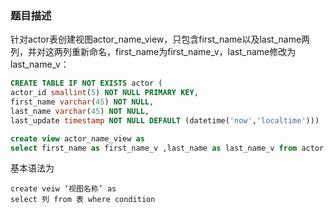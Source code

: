 ### 题目描述
针对actor表创建视图actor_name_view，只包含first_name以及last_name两列，并对这两列重新命名，first_name为first_name_v，last_name修改为last_name_v：
```sql
CREATE TABLE IF NOT EXISTS actor (
actor_id smallint(5) NOT NULL PRIMARY KEY,
first_name varchar(45) NOT NULL,
last_name varchar(45) NOT NULL,
last_update timestamp NOT NULL DEFAULT (datetime('now','localtime')))
```

```sql
create view actor_name_view as 
select first_name as first_name_v ,last_name as last_name_v from actor
```

基本语法为
```
create veiw ‘视图名称’ as  
select 列 from 表 where condition
```